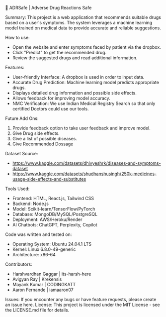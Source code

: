 💊 ADRSafe | Adverse Drug Reactions Safe

Summary: 
This project is a web application that recommends suitable drugs based on a user's symptoms. The system leverages a machine learning model trained on medical data to provide accurate and reliable suggestions.

How to use:
- Open the website and enter symptoms faced by patient via the dropbox.
- Click "Predict" to get the recommended drug.
- Review the suggested drugs and read additional information.
  
Features:
- User-friendly Interface: A dropbox is used in order to input data.
- Accurate Drug Prediction: Machine learning model predicts appropriate drugs.
- Displays detailed drug information and possible side effects.
- Allows feedback for improving model accuracy.
- NMC Verification: We use Indian Medical Registry Search so that only certified Doctors could use our tools.

Future Add Ons:
1. Provide feedback option to take user feedback and improve model.
2. Give Drug side effects.
3. Give a list of possible diseases.
4. Give Recommended Dossage  


Dataset Source: 
- https://www.kaggle.com/datasets/dhivyeshrk/diseases-and-symptoms-dataset
- https://www.kaggle.com/datasets/shudhanshusingh/250k-medicines-usage-side-effects-and-substitutes

Tools Used:
- Frontend: HTML, React.js, Tailwind CSS
- Backend: Node.js
- Model: Scikit-learn/TensorFlow/PyTorch
- Database: MongoDB/MySQL/PostgreSQL
- Deployment: AWS/Heroku/Render
- AI Chatbots: ChatGPT, Perplexity, Copilot

Code was written and tested on: 
- Operating System: Ubuntu 24.04.1 LTS                              
- Kernel: Linux 6.8.0-49-generic
- Architecture: x86-64

Contributors: 
- Harshvardhan Gaggar  | its-harsh-here
- Avigyan Ray          | Krekensis
- Mayank Kumar         | CODINGKATT
- Aaron Fernande       | iamaaron07

Issues: If you encounter any bugs or have feature requests, please create an issue here.
License: This project is licensed under the MIT License - see the LICENSE.md file for details.
